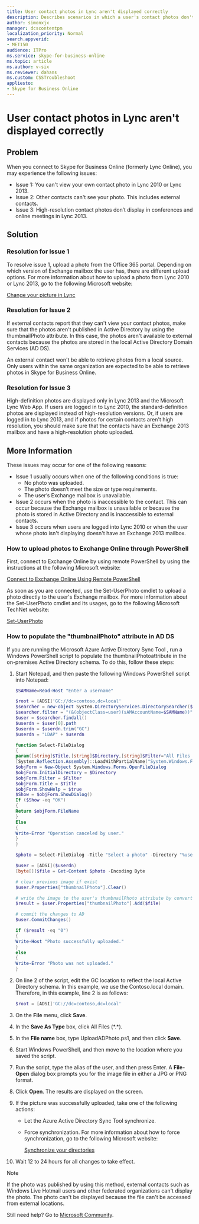 ```yaml
---
title: User contact photos in Lync aren't displayed correctly
description: Describes scenarios in which a user's contact photos don't display correctly in Microsoft Skype for Business Online in Microsoft Office 365.
author: simonxjx
manager: dcscontentpm
localization_priority: Normal
search.appverid: 
- MET150
audience: ITPro
ms.service: skype-for-business-online
ms.topic: article
ms.author: v-six
ms.reviewer: dahans
ms.custom: CSSTroubleshoot
appliesto:
- Skype for Business Online
---
```


# User contact photos in Lync aren't displayed correctly

## Problem

When you connect to Skype for Business Online (formerly Lync Online), you may experience the following issues: 

- Issue 1: You can't view your own contact photo in Lync 2010 or Lync 2013.   
- Issue 2: Other contacts can't see your photo. This includes external contacts.   
- Issue 3: High-resolution contact photos don’t display in conferences and online meetings in Lync 2013.   

## Solution

### Resolution for Issue 1

To resolve issue 1, upload a photo from the Office 365 portal. Depending on which version of Exchange mailbox the user has, there are different upload options. For more information about how to upload a photo from Lync 2010 or Lync 2013, go to the following Microsoft website:

[Change your picture in Lync](https://office.microsoft.com/redir/ha102925442.aspx)

### Resolution for Issue 2

If external contacts report that they can't view your contact photos, make sure that the photos aren't published in Active Directory by using the thumbnailPhoto attribute. In this case, the photos aren't available to external contacts because the photos are stored in the local Active Directory Domain Services (AD DS).

An external contact won't be able to retrieve photos from a local source. Only users within the same organization are expected to be able to retrieve photos in Skype for Business Online.

### Resolution for Issue 3

High-definition photos are displayed only in Lync 2013 and the Microsoft Lync Web App. If users are logged in to Lync 2010, the standard-definition photos are displayed instead of high-resolution versions. Or, if users are logged in to Lync 2013, and if photos for certain contacts aren't high resolution, you should make sure that the contacts have an Exchange 2013 mailbox and have a high-resolution photo uploaded.

## More Information

These issues may occur for one of the following reasons:

- Issue 1 usually occurs when one of the following conditions is true: 
  - No photo was uploaded.   
  - The photo doesn’t meet the size or type requirements.    
  - The user’s Exchange mailbox is unavailable.   
- Issue 2 occurs when the photo is inaccessible to the contact. This can occur because the Exchange mailbox is unavailable or because the photo is stored in Active Directory and is inaccessible to external contacts.   
- Issue 3 occurs when users are logged into Lync 2010 or when the user whose photo isn't displaying doesn't have an Exchange 2013 mailbox.   

### How to upload photos to Exchange Online through PowerShell

First, connect to Exchange Online by using remote PowerShell by using the instructions at the following Microsoft website: 

[Connect to Exchange Online Using Remote PowerShell](https://technet.microsoft.com/library/jj984289%28v=exchg.150%29.aspx)

As soon as you are connected, use the Set-UserPhoto cmdlet to upload a photo directly to the user's Exchange mailbox. For more information about the Set-UserPhoto cmdlet and its usages, go to the following Microsoft TechNet website: 

[Set-UserPhoto](https://technet.microsoft.com/library/jj218694.aspx)

### How to populate the "thumbnailPhoto" attribute in AD DS

If you are running the Microsoft Azure Active Directory Sync Tool , run a Windows PowerShell script to populate the thumbnailPhotoattribute in the on-premises Active Directory schema. To do this, follow these steps:

1. Start Notepad, and then paste the following Windows PowerShell script into Notepad:

    ```powershell
    $SAMName=Read-Host "Enter a username"
    
    $root = [ADSI]'GC://dc=contoso,dc=local'
    $searcher = new-object System.DirectoryServices.DirectorySearcher($root)
    $searcher.filter = "(&(objectClass=user)(sAMAccountName=$SAMName))"
    $user = $searcher.findall()
    $userdn = $user[0].path
    $userdn = $userdn.trim("GC")
    $userdn = "LDAP" + $userdn
    
    function Select-FileDialog
    {
    param([string]$Title,[string]$Directory,[string]$Filter="All Files (*.*)|*.*")
    [System.Reflection.Assembly]::LoadWithPartialName("System.Windows.Forms") | Out-Null
    $objForm = New-Object System.Windows.Forms.OpenFileDialog
    $objForm.InitialDirectory = $Directory
    $objForm.Filter = $Filter
    $objForm.Title = $Title
    $objForm.ShowHelp = $true
    $Show = $objForm.ShowDialog()
    If ($Show -eq "OK")
    {
    Return $objForm.FileName
    }
    Else 
    {
    Write-Error "Operation canceled by user."
    }
    }
    
    $photo = Select-FileDialog -Title "Select a photo" -Directory "%userprofile%" -Filter "JPG Images (*.jpg)|*.jpg|PNG Images (*.png)|*.png"
    
    $user = [ADSI]($userdn)
    [byte[]]$file = Get-Content $photo -Encoding Byte
    
    # clear previous image if exist 
    $user.Properties["thumbnailPhoto"].Clear()
    
    # write the image to the user's thumbnailPhoto attribute by converting the byte[] to Base64String 
    $result = $user.Properties["thumbnailPhoto"].Add($file)
    
    # commit the changes to AD 
    $user.CommitChanges()
    
    if ($result -eq "0")
    {
    Write-Host "Photo successfully uploaded."
    } 
    else
    {
    Write-Error "Photo was not uploaded."
    }
    ```

2. On line 2 of the script, edit the GC location to reflect the local Active Directory schema. In this example, we use the Contoso.local domain. Therefore, in this example, line 2 is as follows:

    ```powershell
    $root = [ADSI]'GC://dc=contoso,dc=local'
    ```
1. On the **File** menu, click **Save**.    
1. In the **Save As Type** box, click All Files (\*.*).   
1. In the **File name** box, type UploadADPhoto.ps1, and then click **Save**.  
1. Start Windows PowerShell, and then move to the location where you saved the script.    
1. Run the script, type the alias of the user, and then press Enter. A **File-Open** dialog box prompts you for the image file in either a JPG or PNG format.   
1. Click **Open**. The results are displayed on the screen.   
1. If the picture was successfully uploaded, take one of the following actions:
      - Let the Azure Active Directory Sync Tool synchronize.   
      - Force synchronization. For more information about how to force synchronization, go to the following Microsoft website: 

        [Synchronize your directories](https://onlinehelp.microsoft.com/office365-enterprises/ff652557.aspx#bkmk_synchronizedirectories)   
   
10. Wait 12 to 24 hours for all changes to take effect.   

> [!NOTE]
> If the photo was published by using this method, external contacts such as Windows Live Hotmail users and other federated organizations can't display the photo. The photo can't be displayed because the file can't be accessed from external locations.

Still need help? Go to [Microsoft Community](https://answers.microsoft.com/).
